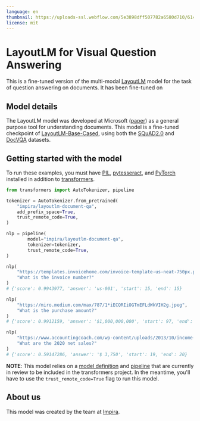```yaml
---
language: en
thumbnail: https://uploads-ssl.webflow.com/5e3898dff507782a6580d710/614a23fcd8d4f7434c765ab9_logo.png
license: mit
---
```


# LayoutLM for Visual Question Answering

This is a fine-tuned version of the multi-modal [LayoutLM](https://aka.ms/layoutlm) model for the task of question answering on documents. It has been fine-tuned on

## Model details

The LayoutLM model was developed at Microsoft ([paper](https://arxiv.org/abs/1912.13318)) as a general purpose tool for understanding documents. This model is a fine-tuned checkpoint of [LayoutLM-Base-Cased](https://huggingface.co/microsoft/layoutlm-base-uncased), using both the [SQuAD2.0](https://huggingface.co/datasets/squad_v2) and [DocVQA](https://www.docvqa.org/) datasets.

## Getting started with the model

To run these examples, you must have [PIL](https://pillow.readthedocs.io/en/stable/installation.html), [pytesseract](https://pypi.org/project/pytesseract/), and [PyTorch](https://pytorch.org/get-started/locally/) installed in addition to [transformers](https://huggingface.co/docs/transformers/index).

```python
from transformers import AutoTokenizer, pipeline

tokenizer = AutoTokenizer.from_pretrained(
    "impira/layoutlm-document-qa",
    add_prefix_space=True,
    trust_remote_code=True,
)

nlp = pipeline(
        model="impira/layoutlm-document-qa",
        tokenizer=tokenizer,
        trust_remote_code=True,
)

nlp(
    "https://templates.invoicehome.com/invoice-template-us-neat-750px.png",
    "What is the invoice number?"
)
# {'score': 0.9943977, 'answer': 'us-001', 'start': 15, 'end': 15}

nlp(
    "https://miro.medium.com/max/787/1*iECQRIiOGTmEFLdWkVIH2g.jpeg",
    "What is the purchase amount?"
)
# {'score': 0.9912159, 'answer': '$1,000,000,000', 'start': 97, 'end': 97}

nlp(
    "https://www.accountingcoach.com/wp-content/uploads/2013/10/income-statement-example@2x.png",
    "What are the 2020 net sales?"
)
# {'score': 0.59147286, 'answer': '$ 3,750', 'start': 19, 'end': 20}
```

**NOTE**: This model relies on a [model definition](https://github.com/huggingface/transformers/pull/18407) and [pipeline](https://github.com/huggingface/transformers/pull/18414) that are currently in review to be included in the transformers project. In the meantime, you'll have to use the `trust_remote_code=True` flag to run this model.

## About us

This model was created by the team at [Impira](https://www.impira.com/).
